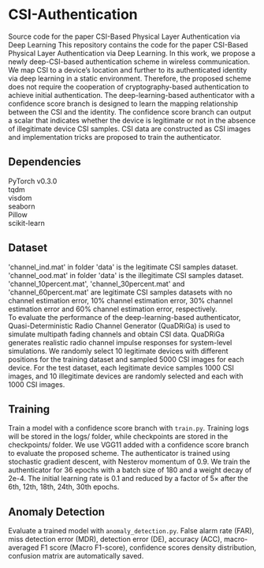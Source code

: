 # CSI-Authentication
Source code for the paper CSI-Based Physical Layer Authentication via Deep Learning
This repository contains the code for the paper CSI-Based Physical Layer Authentication via Deep Learning. In this work, we propose a newly deep-CSI-based authentication scheme in wireless communication. We map CSI to a device’s location and further to its authenticated identity via deep learning in a static environment. Therefore, the proposed scheme does not require the cooperation of cryptography-based authentication to achieve initial authentication. The deep-learning-based authenticator with a confidence score branch is designed to learn the mapping relationship between the CSI and the identity. The confidence score branch can output a scalar that indicates whether the device is legitimate or not in the absence of illegitimate device CSI samples. CSI data are constructed as CSI images and implementation tricks are proposed to train the authenticator. 

## Dependencies
PyTorch v0.3.0<br>
tqdm<br>
visdom<br>
seaborn<br>
Pillow<br>
scikit-learn<br>

## Dataset
'channel_ind.mat' in folder 'data' is the legitimate CSI samples dataset. 'channel_ood.mat' in folder 'data' is the illegitimate CSI samples dataset. 'channel_10percent.mat', 'channel_30percent.mat' and 'channel_60percent.mat' are legitimate CSI samples datasets with no channel estimation error, 10% channel estimation error, 30% channel estimation error and 60% channel estimation error, respectively. <br>
To evaluate the performance of the deep-learning-based authenticator, Quasi-Deterministic Radio Channel Generator (QuaDRiGa) is used to simulate multipath fading channels and obtain CSI data. QuaDRiGa generates realistic radio channel impulse responses for system-level simulations. We randomly select 10 legitimate devices with different positions for the training dataset and sampled 5000 CSI images for each device. For the test dataset, each legitimate device samples 1000 CSI images, and 10 illegitimate devices are randomly selected and each with 1000 CSI images.

## Training
Train a model with a confidence score branch with `train.py`. Training logs will be stored in the logs/ folder, while checkpoints are stored in the checkpoints/ folder.  We use VGG11 added with a confidence score branch to evaluate the proposed scheme. The authenticator is trained using stochastic gradient descent, with Nesterov momentum of 0.9. We train the authenticator for 36 epochs with a batch size of 180 and a weight decay of 2e-4. The initial learning rate is 0.1 and reduced by a factor of 5× after the 6th, 12th, 18th, 24th, 30th epochs.

## Anomaly Detection
Evaluate a trained model with `anomaly_detection.py`. False alarm rate (FAR), miss detection error (MDR), detection error (DE), accuracy (ACC), macro-averaged F1 score (Macro F1-score), confidence scores density distribution, confusion matrix are automatically saved.

